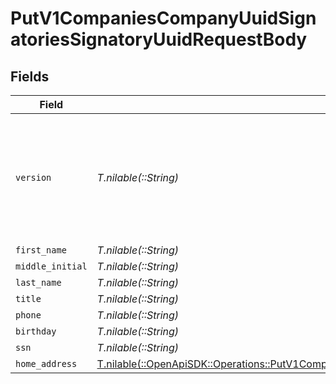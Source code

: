 # PutV1CompaniesCompanyUuidSignatoriesSignatoryUuidRequestBody


## Fields

| Field                                                                                                                                                                                        | Type                                                                                                                                                                                         | Required                                                                                                                                                                                     | Description                                                                                                                                                                                  |
| -------------------------------------------------------------------------------------------------------------------------------------------------------------------------------------------- | -------------------------------------------------------------------------------------------------------------------------------------------------------------------------------------------- | -------------------------------------------------------------------------------------------------------------------------------------------------------------------------------------------- | -------------------------------------------------------------------------------------------------------------------------------------------------------------------------------------------- |
| `version`                                                                                                                                                                                    | *T.nilable(::String)*                                                                                                                                                                        | :heavy_minus_sign:                                                                                                                                                                           | The current version of the object. See the versioning guide for information on how to use this field.                                                                                        |
| `first_name`                                                                                                                                                                                 | *T.nilable(::String)*                                                                                                                                                                        | :heavy_minus_sign:                                                                                                                                                                           | N/A                                                                                                                                                                                          |
| `middle_initial`                                                                                                                                                                             | *T.nilable(::String)*                                                                                                                                                                        | :heavy_minus_sign:                                                                                                                                                                           | N/A                                                                                                                                                                                          |
| `last_name`                                                                                                                                                                                  | *T.nilable(::String)*                                                                                                                                                                        | :heavy_minus_sign:                                                                                                                                                                           | N/A                                                                                                                                                                                          |
| `title`                                                                                                                                                                                      | *T.nilable(::String)*                                                                                                                                                                        | :heavy_minus_sign:                                                                                                                                                                           | N/A                                                                                                                                                                                          |
| `phone`                                                                                                                                                                                      | *T.nilable(::String)*                                                                                                                                                                        | :heavy_minus_sign:                                                                                                                                                                           | N/A                                                                                                                                                                                          |
| `birthday`                                                                                                                                                                                   | *T.nilable(::String)*                                                                                                                                                                        | :heavy_minus_sign:                                                                                                                                                                           | N/A                                                                                                                                                                                          |
| `ssn`                                                                                                                                                                                        | *T.nilable(::String)*                                                                                                                                                                        | :heavy_minus_sign:                                                                                                                                                                           | N/A                                                                                                                                                                                          |
| `home_address`                                                                                                                                                                               | [T.nilable(::OpenApiSDK::Operations::PutV1CompaniesCompanyUuidSignatoriesSignatoryUuidHomeAddress)](../../models/operations/putv1companiescompanyuuidsignatoriessignatoryuuidhomeaddress.md) | :heavy_minus_sign:                                                                                                                                                                           | N/A                                                                                                                                                                                          |